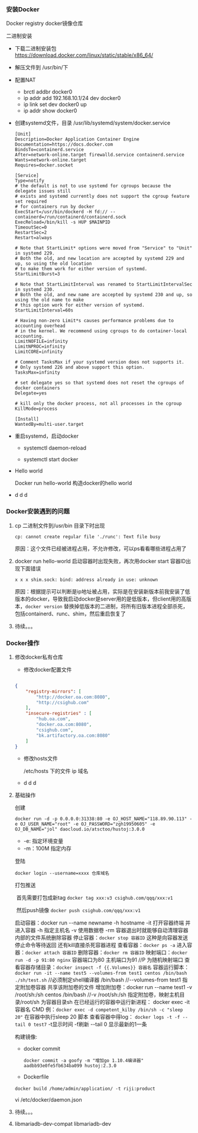 ### 安装Docker

Docker registry docker镜像仓库

二进制安装

- 下载二进制安装包 https://download.docker.com/linux/static/stable/x86_64/

- 解压文件到 /usr/bin/下

- 配置NAT

  - brctl addbr docker0
  - ip addr add 192.168.10.1/24 dev docker0
  - ip link set dev docker0 up
  - ip addr show docker0

- 创建systemd文件，目录 /usr/lib/systemd/system/docker.service

  ```shell
  [Unit]
  Description=Docker Application Container Engine
  Documentation=https://docs.docker.com
  BindsTo=containerd.service
  After=network-online.target firewalld.service containerd.service
  Wants=network-online.target
  Requires=docker.socket
  
  [Service]
  Type=notify
  # the default is not to use systemd for cgroups because the delegate issues still
  # exists and systemd currently does not support the cgroup feature set required
  # for containers run by docker
  ExecStart=/usr/bin/dockerd -H fd:// --containerd=/run/containerd/containerd.sock
  ExecReload=/bin/kill -s HUP $MAINPID
  TimeoutSec=0
  RestartSec=2
  Restart=always
  
  # Note that StartLimit* options were moved from "Service" to "Unit" in systemd 229.
  # Both the old, and new location are accepted by systemd 229 and up, so using the old location
  # to make them work for either version of systemd.
  StartLimitBurst=3
  
  # Note that StartLimitInterval was renamed to StartLimitIntervalSec in systemd 230.
  # Both the old, and new name are accepted by systemd 230 and up, so using the old name to make
  # this option work for either version of systemd.
  StartLimitInterval=60s
  
  # Having non-zero Limit*s causes performance problems due to accounting overhead
  # in the kernel. We recommend using cgroups to do container-local accounting.
  LimitNOFILE=infinity
  LimitNPROC=infinity
  LimitCORE=infinity
  
  # Comment TasksMax if your systemd version does not supports it.
  # Only systemd 226 and above support this option.
  TasksMax=infinity
  
  # set delegate yes so that systemd does not reset the cgroups of docker containers
  Delegate=yes
  
  # kill only the docker process, not all processes in the cgroup
  KillMode=process
  
  [Install]
  WantedBy=multi-user.target
  ```

- 重启systemd，启动docker  

  - systemctl daemon-reload

  - systemctl start docker 

- Hello world 

  Docker run hello-world 构造docker的hello world

- d d d

### Docker安装遇到的问题

1. cp 二进制文件到/usr/bin 目录下时出现

   `cp: cannot create regular file './runc': Text file busy`

   原因：这个文件已经被进程占用，不允许修改，可以ps看看哪些进程占用了

2. docker run hello-world 启动容器时出现失败，再次用docker start 容器ID出现下面错误

   `x x x shim.sock: bind: address already in use: unknown`

   原因：根据提示可以判断是ip地址被占用，实际是在安装新版本前我安装了低版本的docker，导致我启动docker是server用的是低版本，但client用的高版本，`docker version` 替换掉低版本的二进制，将所有旧版本进程全部杀死，包括containerd、runc、shim，然后重启恢复了

   

3. 待续。。。

### Docker操作

1. 修改docker私有仓库

   - 修改docker配置文件

   ```json
   
   {
       "registry-mirrors": [
           "http://docker.oa.com:8080",
           "http://csighub.com"
       ],
       "insecure-registries" : [
           "hub.oa.com",
           "docker.oa.com:8080",
           "csighub.com",
           "bk.artifactory.oa.com:8080"
       ]
   }
   ```

   - 修改hosts文件

     /etc/hosts 下的文件 ip 域名

   - d d d

2. 基础操作

   创建

   `docker run -d -p 0.0.0.0:31338:80 -e OJ_HOST_NAME="118.89.90.113" -e OJ_USER_NAME="root" -e OJ_PASSWORD="zgh19950605" -e OJ_DB_NAME="jol" daocloud.io/atsctoo/hustoj:3.0.0`

   - -e: 指定环境变量
   - -m：100M 指定内存

   登陆

   `docker login --username=xxxx 仓库域名`

   打包推送

   ​			首先需要打包成新tag `docker tag xxx:v3 csighub.com/qqq/xxx:v1`

   ​			然后push镜像 `docker push csighub.com/qqq/xxx:v1`

   启动容器：docker run --name newname -h hostname
   			-it 打开容器终端 并 进入容器
   			-h 指定主机名
   			-v 使用数据卷
   			-rm 容器退出时就能够自动清理容器内部的文件系统删除容器
   停止容器：`docker stop 容器ID` 这种是向容器发送停止命令等待返回 还有kill直接杀死容器进程
   查看容器：`docker ps -a`
   进入容器：`docker attach 容器ID`
   删除容器：`docker rm 容器ID`
   映射端口：`docker run -d -p 91:80 nginx`  容器端口为80 主机端口为91 //P 为随机映射端口
   查看容器存储目录：`docker inspect -f {{.Volumes}} 容器名`
   容器运行脚本：`docker run -it --name test5 --volumes-from test1 centos /bin/bash ./sh/test.sh` 
   			//必须制定shell编译器 /bin/bash 
   			//--volumes-from test1 指定附加卷容器 共享该附加卷的文件
   增加附加卷：docker run --name test1 -v /root/sh:/sh centos /bin/bash 
   			//-v /root/sh:/sh 指定附加卷，映射主机目录/root/sh 为容器目录sh 
   在已经运行的容器中运行新进程： docker exec -it 容器名 CMD
   			例：`docker exec -d competent_kilby /bin/sh -c "sleep 20"` 在容器中执行sleep 20 脚本
   查看容器中得log：
   			`docker logs -t -f --tail 0 test7`  -t显示时间 -f刷新  --tail 0 显示最新的1一条

   构建镜像:

   - docker commit

     `docker commit -a goofy -m "增加go 1.10.4编译器" aadbb93e0fe5fb634ba099 hustoj:2.3.0`

   - Dockerfile

   ​	   `docker build /home/admin/application/ -t riji:product`

   vi /etc/docker/daemon.json

3. 待续。。。

4. libmariadb-dev-compat libmariadb-dev